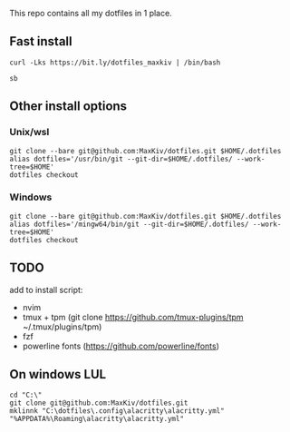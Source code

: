 This repo contains all my dotfiles in 1 place.

## Fast install

	curl -Lks https://bit.ly/dotfiles_maxkiv | /bin/bash
	
	sb

## Other install options
### Unix/wsl

	git clone --bare git@github.com:MaxKiv/dotfiles.git $HOME/.dotfiles
	alias dotfiles='/usr/bin/git --git-dir=$HOME/.dotfiles/ --work-tree=$HOME'
	dotfiles checkout
	
### Windows

	git clone --bare git@github.com:MaxKiv/dotfiles.git $HOME/.dotfiles
	alias dotfiles='/mingw64/bin/git --git-dir=$HOME/.dotfiles/ --work-tree=$HOME'
	dotfiles checkout

## TODO
add to install script:

* nvim
* tmux + tpm (git clone https://github.com/tmux-plugins/tpm ~/.tmux/plugins/tpm)
* fzf
* powerline fonts (https://github.com/powerline/fonts)

## On windows LUL

	cd "C:\"
	git clone git@github.com:MaxKiv/dotfiles.git 
	mklinnk "C:\dotfiles\.config\alacritty\alacritty.yml" "%APPDATA%\Roaming\alacritty\alacritty.yml"
